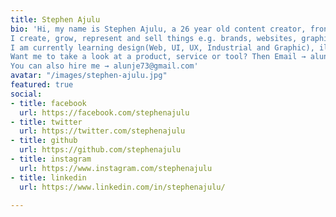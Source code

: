 ```yaml
---
title: Stephen Ajulu
bio: 'Hi, my name is Stephen Ajulu, a 26 year old content creator, front end web developer, graphic designer and I.T consultant based in Kenya.
I create, grow, represent and sell things e.g. brands, websites, graphic materials, courses, pdfs and more.
I am currently learning design(Web, UI, UX, Industrial and Graphic), illustration, photography, film making, animation, video editing, caligraphy, copywriting, web development, python, cloud computing, cybersecurity, machine learning, golang and my Bachelor of Science in Information Technology.
Want me to take a look at a product, service or tool? Then Email → alunje73@gmail.com
You can also hire me → alunje73@gmail.com'
avatar: "/images/stephen-ajulu.jpg"
featured: true
social:
- title: facebook
  url: https://facebook.com/stephenajulu
- title: twitter
  url: https://twitter.com/stephenajulu
- title: github
  url: https://github.com/stephenajulu
- title: instagram
  url: https://www.instagram.com/stephenajulu
- title: linkedin
  url: https://www.linkedin.com/in/stephenajulu/

---
```

